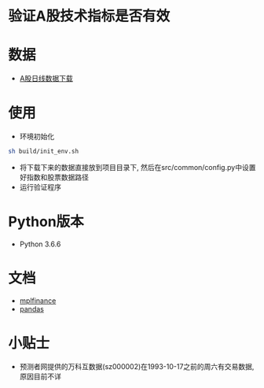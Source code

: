 # 验证A股技术指标是否有效
# 数据
* [A股日线数据下载](https://www.yucezhe.com/product/data/trading)

# 使用
* 环境初始化
```bash
sh build/init_env.sh
```
* 将下载下来的数据直接放到项目目录下, 然后在src/common/config.py中设置好指数和股票数据路径
* 运行验证程序

# Python版本
* Python 3.6.6

# 文档
* [mplfinance](https://github.com/matplotlib/mplfinance/blob/master/README.md)
* [pandas](https://pandas.pydata.org/pandas-docs/stable/reference/io.html)

# 小贴士
* 预测者网提供的万科互数据(sz000002)在1993-10-17之前的周六有交易数据, 原因目前不详


